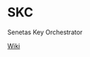 # SKC
Senetas Key Orchestrator


[Wiki](https://github.com/Senetas/SKC/wiki/Senetas-Key-Orchestrator-(SKC))
